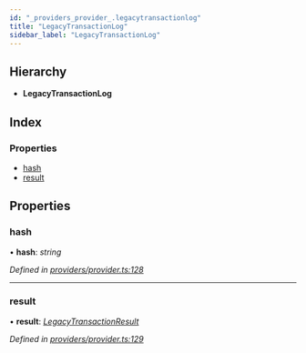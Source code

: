 ```yaml
---
id: "_providers_provider_.legacytransactionlog"
title: "LegacyTransactionLog"
sidebar_label: "LegacyTransactionLog"
---
```


## Hierarchy

* **LegacyTransactionLog**

## Index

### Properties

* [hash](_providers_provider_.legacytransactionlog.md#hash)
* [result](_providers_provider_.legacytransactionlog.md#result)

## Properties

###  hash

• **hash**: *string*

*Defined in [providers/provider.ts:128](https://github.com/nearprotocol/nearlib/blob/b8cdef5/src.ts/providers/provider.ts#L128)*

___

###  result

• **result**: *[LegacyTransactionResult](_providers_provider_.legacytransactionresult.md)*

*Defined in [providers/provider.ts:129](https://github.com/nearprotocol/nearlib/blob/b8cdef5/src.ts/providers/provider.ts#L129)*
